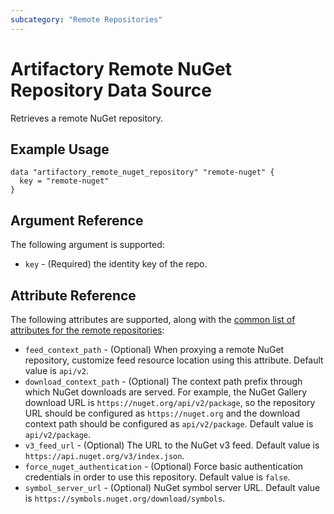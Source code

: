 ```yaml
---
subcategory: "Remote Repositories"
---
```

# Artifactory Remote NuGet Repository Data Source

Retrieves a remote NuGet repository.

## Example Usage

```hcl
data "artifactory_remote_nuget_repository" "remote-nuget" {
  key = "remote-nuget"
}
```

## Argument Reference

The following argument is supported:

* `key` - (Required) the identity key of the repo.

## Attribute Reference

The following attributes are supported, along with the [common list of attributes for the remote repositories](remote.md):

* `feed_context_path` - (Optional) When proxying a remote NuGet repository, customize feed resource location using this attribute. Default value is `api/v2`.
* `download_context_path` - (Optional) The context path prefix through which NuGet downloads are served. For example, the NuGet Gallery download URL is `https://nuget.org/api/v2/package`, so the repository URL should be configured as `https://nuget.org` and the download context path should be configured as `api/v2/package`. Default value is `api/v2/package`.
* `v3_feed_url` - (Optional) The URL to the NuGet v3 feed. Default value is `https://api.nuget.org/v3/index.json`.
* `force_nuget_authentication` - (Optional) Force basic authentication credentials in order to use this repository. Default value is `false`.
* `symbol_server_url` - (Optional) NuGet symbol server URL. Default value is `https://symbols.nuget.org/download/symbols`.
